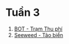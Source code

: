 # Tuần 3
1. [BOT - Trạm Thu phí](https://colab.research.google.com/drive/1QhmB4ZGeG7zPezhbkbZu2LM1rW3mNMQ5?usp=sharing) 
2. [Seeweed - Tảo biển](https://colab.research.google.com/drive/1hSrI151QsIwBrpypLM-3wWiBaFpKPVer?usp=sharing) 

